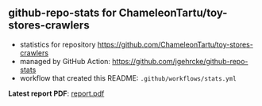 ## github-repo-stats for ChameleonTartu/toy-stores-crawlers

- statistics for repository https://github.com/ChameleonTartu/toy-stores-crawlers
- managed by GitHub Action: https://github.com/jgehrcke/github-repo-stats
- workflow that created this README: `.github/workflows/stats.yml`

**Latest report PDF**: [report.pdf](https://github.com/ChameleonTartu/buymeacoffee-repo-stats/raw/master/ChameleonTartu/toy-stores-crawlers/latest-report/report.pdf)

